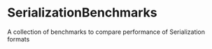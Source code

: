 # SerializationBenchmarks
A collection of benchmarks to compare performance of Serialization formats
